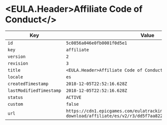 # <EULA.Header>Affiliate Code of Conduct</>

| Key | Value |
| --- | ----- |
| `id` | `5c0856a046e0fb0001f0d5e1` |
| `key` | `affiliate` |
| `version` | `2` |
| `revision` | `3` |
| `title` | `<EULA.Header>Affiliate Code of Conduct</>` |
| `locale` | `es` |
| `createdTimestamp` | `2018-12-05T22:52:16.628Z` |
| `lastModifiedTimestamp` | `2018-12-05T22:52:16.628Z` |
| `status` | `ACTIVE` |
| `custom` | `false` |
| `url` | `https://cdn1.epicgames.com/eulatracking-download/affiliate/es/v2/r3/dd5f7aa82268adcc64c761d45f5b6629.pdf` |
